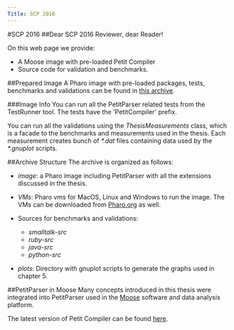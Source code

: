 ```yaml
---
Title: SCP 2016
---
```

#SCP 2016
##Dear SCP 2016 Reviewer, dear Reader!

On this web page we provide:


-  A Moose image with pre-loaded Petit Compiler 
-  Source code for validation and benchmarks.

##Prepared Image
A Pharo image with pre-loaded packages, tests, benchmarks and validations can be found in  [this archive](%assets_url%/download/jk/scp2016/archive-final.zip).

###Image Info
You can run all the PetitParser related tests from the TestRunner tool. The tests have the 'PetitCompiler' prefix.

You can run all the validations using the *ThesisMeasurements* class, which is a facade to the benchmarks and measurements used in the thesis. Each measurement creates bunch of *\*.dat* files containing data used by the *\*.gnuplot* scripts.

##Archive Structure
The archive is organized as follows:

-  *image*: a Pharo image including PetitParser with all the extensions discussed in the thesis.
-  *VMs*: Pharo vms for MacOS, Linux and Windows to run the image. The VMs can be downloaded from [Pharo.org](http://pharo.org/) as well.
-  Sources for benchmarks and validations:
	-  *smalltalk-src*
	-  *ruby-src*
	-  *java-src*
	-  *python-src*

-  *plots*: Directory with gnuplot scripts to generate the graphs used in chapter 5.


##PetitParser in Moose
Many concepts introduced in this thesis were integrated into PetitParser used in the [Moose](http://www.moosetechnology.org/) software and data analysis platform.

The latest version of Petit Compiler can be found [here](%base_url%/research/petitcompiler).
